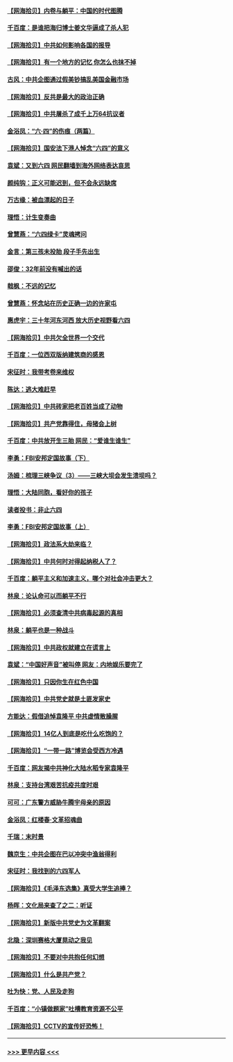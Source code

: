 #### [【网海拾贝】内卷与躺平：中国的时代图腾](../pages/nsc993/n13016128.md?t=06120752) 
#### [千百度：是谁把海归博士姜文华逼成了杀人犯](../pages/nsc993/n13015218.md?t=06120752) 
#### [【网海拾贝】中共如何影响各国的报导](../pages/nsc993/n13012599.md?t=06120752) 
#### [【网海拾贝】有一个地方的记忆 你怎么也抹不掉](../pages/nsc993/n13009802.md?t=06120752) 
#### [古风：中共企图通过假美钞搞乱美国金融市场](../pages/nsc993/n13009626.md?t=06120752) 
#### [【网海拾贝】反共是最大的政治正确](../pages/nsc993/n13007051.md?t=06120752) 
#### [【网海拾贝】中共屠杀了成千上万64抗议者](../pages/nsc993/n13002713.md?t=06120752) 
#### [金浴凤：“六·四”的伤痕（两篇）](../pages/nsc993/n13001719.md?t=06120752) 
#### [【网海拾贝】国安法下港人悼念“六四”的意义](../pages/nsc993/n13001039.md?t=06120752) 
#### [袁斌：又到六四 网民翻墙到海外网络表达哀思](../pages/nsc993/n13000995.md?t=06120752) 
#### [颜纯钩：正义可能迟到，但不会永远缺席](../pages/nsc993/n13000920.md?t=06120752) 
#### [万古缘：被血漂起的日子](../pages/nsc993/n13000914.md?t=06120752) 
#### [理悟：计生变奏曲](../pages/nsc993/n13000414.md?t=06120752) 
#### [曾慧燕：“六四绿卡”灵魂拷问](../pages/nsc993/n13000277.md?t=06120752) 
#### [金言：第三孩未投胎 段子手先出生](../pages/nsc993/n13000215.md?t=06120752) 
#### [邵俊：32年前没有喊出的话](../pages/nsc993/n13000181.md?t=06120752) 
#### [戟枫：不远的记忆](../pages/nsc993/n13000121.md?t=06120752) 
#### [曾慧燕：怀念站在历史正确一边的许家屯](../pages/nsc993/n13000073.md?t=06120752) 
#### [惠虎宇：三十年河东河西 放大历史视野看六四](../pages/nsc993/n13000018.md?t=06120752) 
#### [【网海拾贝】中共欠全世界一个交代](../pages/nsc993/n12998706.md?t=06120752) 
#### [千百度：一位西双版纳建筑商的感恩](../pages/nsc993/n12998487.md?t=06120752) 
#### [宋征时：我带考卷来维权](../pages/nsc993/n12994088.md?t=06120752) 
#### [陈达：逃大难赶早](../pages/nsc993/n12993569.md?t=06120752) 
#### [【网海拾贝】中共砖家把老百姓当成了动物](../pages/nsc993/n12993483.md?t=06120752) 
#### [【网海拾贝】共产党靠得住，母猪会上树](../pages/nsc993/n12990730.md?t=06120752) 
#### [千百度：中共放开生三胎 网民：“爱谁生谁生”](../pages/nsc993/n12990644.md?t=06120752) 
#### [李勇：FBI安邦定国故事（下）](../pages/nsc993/n12987854.md?t=06120752) 
#### [汤姆：梳理三峡争议（3）——三峡大坝会发生溃坝吗？](../pages/nsc993/n12989806.md?t=06120752) 
#### [理悟：大陆同胞，看好你的孩子](../pages/nsc993/n12989778.md?t=06120752) 
#### [读者投书：非止六四](../pages/nsc993/n12989673.md?t=06120752) 
#### [李勇：FBI安邦定国故事（上）](../pages/nsc993/n12987749.md?t=06120752) 
#### [【网海拾贝】政法系大劫来临？](../pages/nsc993/n12987596.md?t=06120752) 
#### [【网海拾贝】中共何时对得起纳税人了？](../pages/nsc993/n12985578.md?t=06120752) 
#### [千百度：躺平主义和加速主义，哪个对社会冲击更大？](../pages/nsc993/n12985512.md?t=06120752) 
#### [林泉：论认命可以而躺平不行](../pages/nsc993/n12985505.md?t=06120752) 
#### [【网海拾贝】必须查清中共病毒起源的真相](../pages/nsc993/n12984276.md?t=06120752) 
#### [林泉：躺平也是一种战斗](../pages/nsc993/n12984194.md?t=06120752) 
#### [【网海拾贝】中共政权就建立在谎言上](../pages/nsc993/n12981880.md?t=06120752) 
#### [袁斌：“中国好声音”被叫停 网友：内地娱乐要完了](../pages/nsc993/n12981826.md?t=06120752) 
#### [【网海拾贝】只因你生在红色中国](../pages/nsc993/n12979096.md?t=06120752) 
#### [【网海拾贝】中共党史就是土匪发家史](../pages/nsc993/n12976478.md?t=06120752) 
#### [方能达：假借追悼袁隆平 中共虚情散臊腥](../pages/nsc993/n12976396.md?t=06120752) 
#### [【网海拾贝】14亿人到底是吃什么吃饱的？](../pages/nsc993/n12974125.md?t=06120752) 
#### [【网海拾贝】“一带一路”博览会受西方冷遇](../pages/nsc993/n12971787.md?t=06120752) 
#### [千百度：网友揭中共神化大陆水稻专家袁隆平](../pages/nsc993/n12971733.md?t=06120752) 
#### [林泉：支持台湾艰苦抗疫共度时艰](../pages/nsc993/n12971350.md?t=06120752) 
#### [可可：广东警方威胁牛腾宇母亲的原因](../pages/nsc993/n12971100.md?t=06120752) 
#### [金浴凤：红楼春·文革招魂曲](../pages/nsc993/n12970354.md?t=06120752) 
#### [千瑞：末时景](../pages/nsc993/n12970337.md?t=06120752) 
#### [魏京生：中共企图在巴以冲突中渔翁得利](../pages/nsc993/n12970286.md?t=06120752) 
#### [宋征时：我找到的六四军人](../pages/nsc993/n12970213.md?t=06120752) 
#### [【网海拾贝】《毛泽东选集》真受大学生追捧？](../pages/nsc993/n12968779.md?t=06120752) 
#### [杨晖：文化局来查了之二：听证](../pages/nsc993/n12966528.md?t=06120752) 
#### [【网海拾贝】新版中共党史为文革翻案](../pages/nsc993/n12967526.md?t=06120752) 
#### [北隐：深圳赛格大厦晃动之我见](../pages/nsc993/n12967393.md?t=06120752) 
#### [【网海拾贝】不要对中共抱任何幻想](../pages/nsc993/n12965222.md?t=06120752) 
#### [【网海拾贝】什么是共产党？](../pages/nsc993/n12962781.md?t=06120752) 
#### [吐为快：党、人民及走狗](../pages/nsc993/n12962747.md?t=06120752) 
#### [千百度：“小镇做题家”吐槽教育资源不公平](../pages/nsc993/n12962705.md?t=06120752) 
#### [【网海拾贝】CCTV的宣传好恐怖！](../pages/nsc993/n12959984.md?t=06120752) 

----
#### [ >>> 更早内容 <<< ](../indexes/nsc993-earlier.md)
